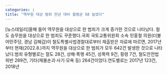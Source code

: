 ```yaml
---
categories: i
title: "역무원 대상 범죄 전년 대비 월평균 58 늘었다"
---
```

[뉴스데일리]올해 들어 역무원을 대상으로 한 범죄가 크게 증가한 것으로 나타났다. 철도 승무원을 대상으로 한 범죄도 꾸준했다.국회 국토교통위원회 소속 민홍철 의원(더불어민주당, 경남 김해갑)이 철도특별사법경찰대로부터 제출받은 자료에 따르면, 2017년부터 현재(2022.8.)까지 역무원을 대상으로 한 범죄가 모두 642건 발생한 것으로 나타났다.범죄 유형별로는 절도 28건, 상해·폭행 45건, 성폭력 9건, 횡령 7건, 철도안전법 위반 289건, 기타(재물손괴·사기·모욕 등) 264건이었다.연도별로는 2017년 123건, 2018년